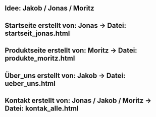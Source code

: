 Idee: Jakob / Jonas / Moritz
------------------------------------------------------------------------
Startseite erstellt von: Jonas -> Datei: startseit_jonas.html
------------------------------------------------------------------------
Produktseite erstellt von: Moritz -> Datei: produkte_moritz.html
------------------------------------------------------------------------
Über_uns erstellt von: Jakob -> Datei: ueber_uns.html
------------------------------------------------------------------------
Kontakt erstellt von: Jonas / Jakob / Moritz -> Datei: kontak_alle.html
------------------------------------------------------------------------
